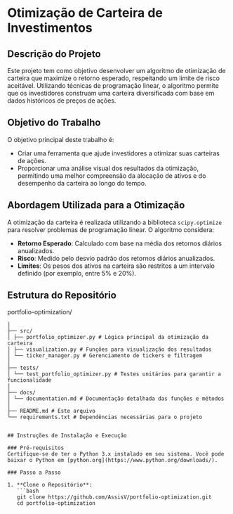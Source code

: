 # Otimização de Carteira de Investimentos

## Descrição do Projeto
Este projeto tem como objetivo desenvolver um algoritmo de otimização de carteira que maximize o retorno esperado, respeitando um limite de risco aceitável. Utilizando técnicas de programação linear, o algoritmo permite que os investidores construam uma carteira diversificada com base em dados históricos de preços de ações.

## Objetivo do Trabalho
O objetivo principal deste trabalho é:
- Criar uma ferramenta que ajude investidores a otimizar suas carteiras de ações.
- Proporcionar uma análise visual dos resultados da otimização, permitindo uma melhor compreensão da alocação de ativos e do desempenho da carteira ao longo do tempo.

## Abordagem Utilizada para a Otimização
A otimização da carteira é realizada utilizando a biblioteca `scipy.optimize` para resolver problemas de programação linear. O algoritmo considera:
- **Retorno Esperado**: Calculado com base na média dos retornos diários anualizados.
- **Risco**: Medido pelo desvio padrão dos retornos diários anualizados.
- **Limites**: Os pesos dos ativos na carteira são restritos a um intervalo definido (por exemplo, entre 5% e 20%).

## Estrutura do Repositório
portfolio-optimization/
```
│
├── src/
│ ├── portfolio_optimizer.py # Lógica principal da otimização da carteira
│ ├── visualization.py # Funções para visualização dos resultados
│ └── ticker_manager.py # Gerenciamento de tickers e filtragem
│
├── tests/
│ └── test_portfolio_optimizer.py # Testes unitários para garantir a funcionalidade
│
├── docs/
│ └── documentation.md # Documentação detalhada das funções e métodos
│
├── README.md # Este arquivo
└── requirements.txt # Dependências necessárias para o projeto


## Instruções de Instalação e Execução

### Pré-requisitos
Certifique-se de ter o Python 3.x instalado em seu sistema. Você pode baixar o Python em [python.org](https://www.python.org/downloads/).

### Passo a Passo

1. **Clone o Repositório**:
   ```bash
   git clone https://github.com/AssisV/portfolio-optimization.git
   cd portfolio-optimization

